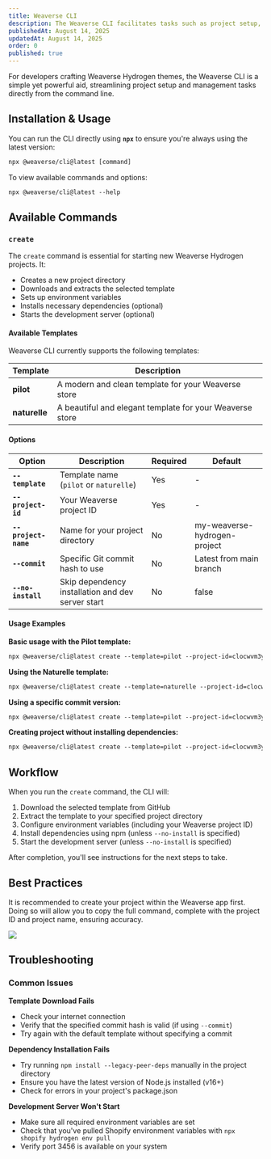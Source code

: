```yaml
---
title: Weaverse CLI
description: The Weaverse CLI facilitates tasks such as project setup, theme scaffolding, and other common developer operations.
publishedAt: August 14, 2025
updatedAt: August 14, 2025
order: 0
published: true
---
```


For developers crafting Weaverse Hydrogen themes, the Weaverse CLI is a simple yet powerful aid, streamlining project
setup and management tasks directly from the command line.

## Installation & Usage

You can run the CLI directly using **`npx`** to ensure you're always using the latest version:

```txt data-line-numbers=false
npx @weaverse/cli@latest [command]
```

To view available commands and options:

```txt data-line-numbers=false
npx @weaverse/cli@latest --help
```

## Available Commands

### `create`

The `create` command is essential for starting new Weaverse Hydrogen projects. It:

- Creates a new project directory
- Downloads and extracts the selected template
- Sets up environment variables
- Installs necessary dependencies (optional)
- Starts the development server (optional)

#### Available Templates

Weaverse CLI currently supports the following templates:

| Template | Description |
| --- | --- |
| **pilot** | A modern and clean template for your Weaverse store |
| **naturelle** | A beautiful and elegant template for your Weaverse store |

#### Options

| Option | Description | Required | Default |
| --- | --- | --- | --- |
| **`--template`** | Template name (`pilot` or `naturelle`) | Yes | - |
| **`--project-id`** | Your Weaverse project ID | Yes | - |
| **`--project-name`** | Name for your project directory | No | my-weaverse-hydrogen-project |
| **`--commit`** | Specific Git commit hash to use | No | Latest from main branch |
| **`--no-install`** | Skip dependency installation and dev server start | No | false |

#### Usage Examples

**Basic usage with the Pilot template:**

```txt data-line-numbers=false
npx @weaverse/cli@latest create --template=pilot --project-id=clocwvm3y08j2r79n3c44uhjh --project-name=my-store
```

**Using the Naturelle template:**

```txt data-line-numbers=false
npx @weaverse/cli@latest create --template=naturelle --project-id=clocwvm3y08j2r79n3c44uhjh --project-name=naturelle-store
```

**Using a specific commit version:**

```txt data-line-numbers=false
npx @weaverse/cli@latest create --template=pilot --project-id=clocwvm3y08j2r79n3c44uhjh --commit=a1b2c3d4
```

**Creating project without installing dependencies:**

```txt data-line-numbers=false
npx @weaverse/cli@latest create --template=pilot --project-id=clocwvm3y08j2r79n3c44uhjh --no-install
```

## Workflow

When you run the `create` command, the CLI will:

1. Download the selected template from GitHub
2. Extract the template to your specified project directory
3. Configure environment variables (including your Weaverse project ID)
4. Install dependencies using npm (unless `--no-install` is specified)
5. Start the development server (unless `--no-install` is specified)

After completion, you'll see instructions for the next steps to take.

## Best Practices

It is recommended to create your project within the Weaverse app first. Doing so will allow you to copy the
full command, complete with the project ID and project name, ensuring accuracy.

![](https://cdn.shopify.com/s/files/1/0838/0052/3057/files/CLI-newProject.png?v=1743412008)

## Troubleshooting

### Common Issues

**Template Download Fails**
- Check your internet connection
- Verify that the specified commit hash is valid (if using `--commit`)
- Try again with the default template without specifying a commit

**Dependency Installation Fails**
- Try running `npm install --legacy-peer-deps` manually in the project directory
- Ensure you have the latest version of Node.js installed (v16+)
- Check for errors in your project's package.json

**Development Server Won't Start**
- Make sure all required environment variables are set
- Check that you've pulled Shopify environment variables with `npx shopify hydrogen env pull`
- Verify port 3456 is available on your system
